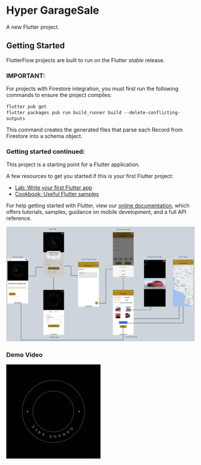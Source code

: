 # Hyper GarageSale

A new Flutter project.

## Getting Started

FlutterFlow projects are built to run on the Flutter _stable_ release.

### IMPORTANT:

For projects with Firestore integration, you must first run the following commands to ensure the project compiles:

```
flutter pub get
flutter packages pub run build_runner build --delete-conflicting-outputs
```

This command creates the generated files that parse each Record from Firestore into a schema object.

### Getting started continued:

This project is a starting point for a Flutter application.

A few resources to get you started if this is your first Flutter project:

- [Lab: Write your first Flutter app](https://flutter.dev/docs/get-started/codelab)
- [Cookbook: Useful Flutter samples](https://flutter.dev/docs/cookbook)

For help getting started with Flutter, view our
[online documentation](https://flutter.dev/docs), which offers tutorials,
samples, guidance on mobile development, and a full API reference.

![HyperGarageSale](GarageSale.jpeg?raw=true "Garage sale app Screen navigation")

### Demo Video

[<img src="https://raw.githubusercontent.com/kalerutuja/INFO6350_001592244_RutujaKale/main/FinalProject/garage_sale/assets/images/GS.gif" width="50%">](https://github.com/kalerutuja/INFO6350_001592244_RutujaKale/blob/main/FinalProject/garage_sale/Demo_HyperGarageSale.mp4)


